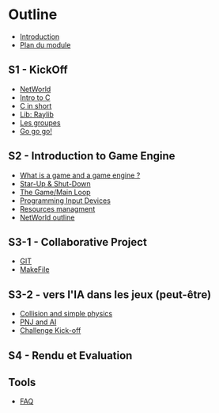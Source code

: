 # Outline

* [Introduction](README.md)                  <!--Guillaume-->
* [Plan du module](outline.md)               <!--Guillaume-->

## S1 - KickOff                              <!--Guillaume-->

* [NetWorld](kick-off/intro.md)
* [Intro to C](kick-off/intro-c.md)
* [C in short](kick-off/rappel-c.md)
* [Lib: Raylib](kick-off/raylib.md)
* [Les groupes](kick-off/groups.md)
* [Go go go!](kick-off/start-point.md)

## S2 - Introduction to Game Engine

* [What is a game and a game engine ?](game-engine/game.md)
* [Star-Up & Shut-Down](game-engine/init.md)
* [The Game/Main Loop](game-engine/loop.md)
* [Programming Input Devices](game-engine/input.md)
* [Resources managment](game-engine/rsc.md)
* [NetWorld outline](game-engine/networld-outline.md)

## S3-1 - Collaborative Project

* [GIT](project-managment/git.md)
* [MakeFile](project-managment/make.md)

## S3-2 - vers l'IA dans les jeux (peut-être)

* [Collision and simple physics](game-engine/collision.md)
* [PNJ and AI](game-engine/ai.md)
* [Challenge Kick-off](game-engine/intro.md)

## S4 - Rendu et Evaluation



## Tools

* [FAQ](faq.md)

<!--Sur la base des sujets PDRs-->
